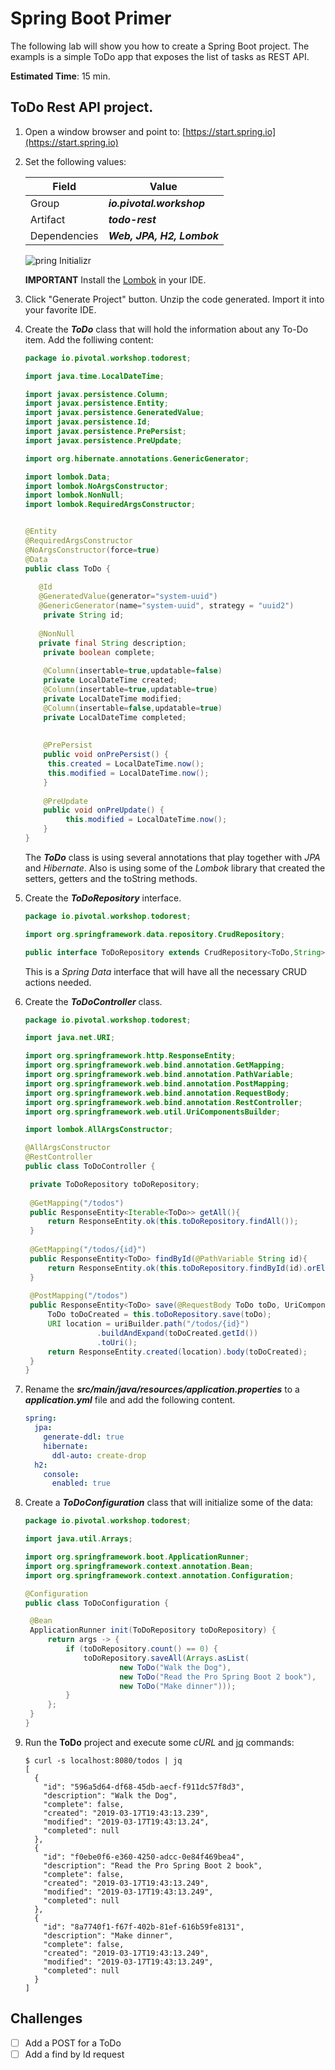 # Spring Boot Primer

The following lab will show you how to create a Spring Boot project. The exampls is a simple ToDo app that exposes the list of tasks as REST API.

**Estimated Time**: 15 min.



## ToDo Rest API project.

1. Open a window browser and point to: [https://start.spring.io](https://start.spring.io)

2. Set the following values:

   | Field        | Value                      |
   | ------------ | -------------------------- |
   | Group        | ***io.pivotal.workshop***  |
   | Artifact     | ***todo-rest***            |
   | Dependencies | ***Web, JPA, H2, Lombok*** |

   ![pring Initializr](images/01-spring-boot-primer-01.png)

   **IMPORTANT** Install the [Lombok](https://projectlombok.org/download) in your IDE.

3. Click "Generate Project" button. Unzip the code generated. Import it into your favorite IDE.

4. Create the ***ToDo*** class that will hold the information about any To-Do item. Add the folliwing content:

   ```java
   package io.pivotal.workshop.todorest;
   
   import java.time.LocalDateTime;
   
   import javax.persistence.Column;
   import javax.persistence.Entity;
   import javax.persistence.GeneratedValue;
   import javax.persistence.Id;
   import javax.persistence.PrePersist;
   import javax.persistence.PreUpdate;
   
   import org.hibernate.annotations.GenericGenerator;
   
   import lombok.Data;
   import lombok.NoArgsConstructor;
   import lombok.NonNull;
   import lombok.RequiredArgsConstructor;
   
   
   @Entity
   @RequiredArgsConstructor
   @NoArgsConstructor(force=true)
   @Data
   public class ToDo {
   	
   	  @Id
   	  @GeneratedValue(generator="system-uuid")
   	  @GenericGenerator(name="system-uuid", strategy = "uuid2")
       private String id;
       
   	  @NonNull
   	  private final String description;
       private boolean complete;
       
       @Column(insertable=true,updatable=false)
       private LocalDateTime created;
       @Column(insertable=true,updatable=true)
       private LocalDateTime modified;
       @Column(insertable=false,updatable=true)
       private LocalDateTime completed;
       
       
       @PrePersist
       public void onPrePersist() {
       	this.created = LocalDateTime.now();
       	this.modified = LocalDateTime.now();
       }
       
       @PreUpdate
       public void onPreUpdate() {
        	this.modified = LocalDateTime.now();
       }
   }
   ```

   The ***ToDo*** class is using several annotations that play together with *JPA* and *Hibernate*. Also is using some of the *Lombok* library that created the setters, getters and the toString methods.

5. Create the ***ToDoRepository*** interface.

   ```java
   package io.pivotal.workshop.todorest;
   
   import org.springframework.data.repository.CrudRepository;
   
   public interface ToDoRepository extends CrudRepository<ToDo,String> { }
   ```

   This is a *Spring Data* interface that will have all the necessary CRUD actions needed.

6. Create the ***ToDoController*** class.

   ```java
   package io.pivotal.workshop.todorest;
   
   import java.net.URI;
   
   import org.springframework.http.ResponseEntity;
   import org.springframework.web.bind.annotation.GetMapping;
   import org.springframework.web.bind.annotation.PathVariable;
   import org.springframework.web.bind.annotation.PostMapping;
   import org.springframework.web.bind.annotation.RequestBody;
   import org.springframework.web.bind.annotation.RestController;
   import org.springframework.web.util.UriComponentsBuilder;
   
   import lombok.AllArgsConstructor;
   
   @AllArgsConstructor
   @RestController
   public class ToDoController {
   
   	private ToDoRepository toDoRepository;
   	
   	@GetMapping("/todos")
   	public ResponseEntity<Iterable<ToDo>> getAll(){
   		return ResponseEntity.ok(this.toDoRepository.findAll());
   	}
   	
   	@GetMapping("/todos/{id}")
   	public ResponseEntity<ToDo> findById(@PathVariable String id){
   		return ResponseEntity.ok(this.toDoRepository.findById(id).orElse(null));
   	}
   	
   	@PostMapping("/todos")
   	public ResponseEntity<ToDo> save(@RequestBody ToDo toDo, UriComponentsBuilder uriBuilder){
   		ToDo toDoCreated = this.toDoRepository.save(toDo);
   		URI location = uriBuilder.path("/todos/{id}")
                   .buildAndExpand(toDoCreated.getId())
                   .toUri();
   		return ResponseEntity.created(location).body(toDoCreated);
   	}
   }
   ```

7. Rename the ***src/main/java/resources/application.properties*** to a ***application.yml*** file and add the following content.

   ```yaml
   spring:
     jpa:
       generate-ddl: true
       hibernate:
         ddl-auto: create-drop
     h2:
       console:
         enabled: true
   ```

   

8. Create a ***ToDoConfiguration*** class that will initialize some of the data:

   ```java
   package io.pivotal.workshop.todorest;
   
   import java.util.Arrays;
   
   import org.springframework.boot.ApplicationRunner;
   import org.springframework.context.annotation.Bean;
   import org.springframework.context.annotation.Configuration;
   
   @Configuration
   public class ToDoConfiguration {
   
   	@Bean
   	ApplicationRunner init(ToDoRepository toDoRepository) {
   		return args -> {		
   			if (toDoRepository.count() == 0) {
   				toDoRepository.saveAll(Arrays.asList(
   						new ToDo("Walk the Dog"),
   						new ToDo("Read the Pro Spring Boot 2 book"),
   						new ToDo("Make dinner")));
   			}				
   		};
   	}	
   }
   ```

9. Run the **ToDo** project and execute some *cURL* and [jq](https://stedolan.github.io/jq/) commands:

   ```shell
   $ curl -s localhost:8080/todos | jq
   [
     {
       "id": "596a5d64-df68-45db-aecf-f911dc57f8d3",
       "description": "Walk the Dog",
       "complete": false,
       "created": "2019-03-17T19:43:13.239",
       "modified": "2019-03-17T19:43:13.24",
       "completed": null
     },
     {
       "id": "f0ebe0f6-e360-4250-adcc-0e84f469bea4",
       "description": "Read the Pro Spring Boot 2 book",
       "complete": false,
       "created": "2019-03-17T19:43:13.249",
       "modified": "2019-03-17T19:43:13.249",
       "completed": null
     },
     {
       "id": "8a7740f1-f67f-402b-81ef-616b59fe8131",
       "description": "Make dinner",
       "complete": false,
       "created": "2019-03-17T19:43:13.249",
       "modified": "2019-03-17T19:43:13.249",
       "completed": null
     }
   ]
   ```

   

   

## Challenges

- [ ] Add a POST for a ToDo
- [ ] Add a find by Id request